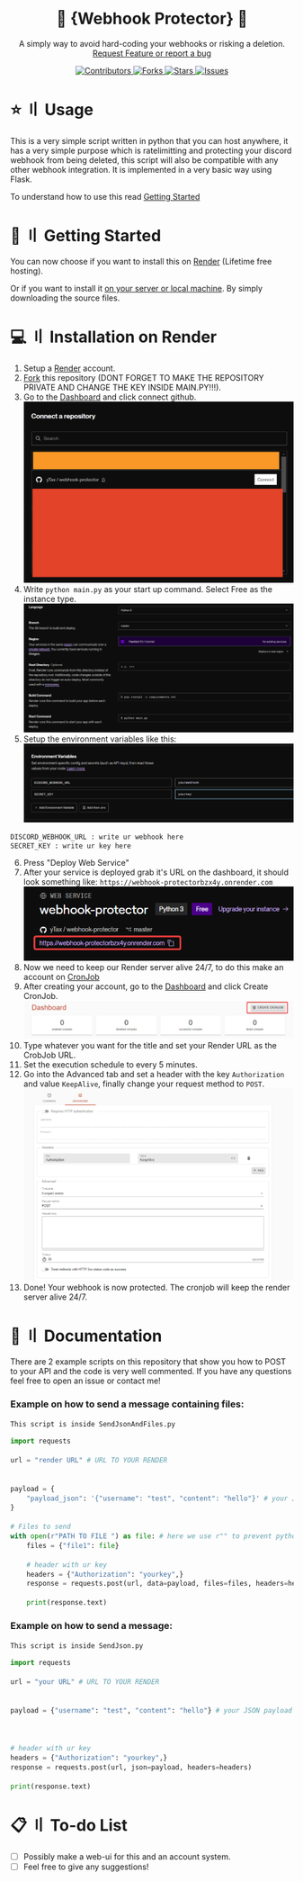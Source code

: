 
<a id="readme-top"></a>



<br />
<div align="center">
  <h1 align="center">🔐 {Webhook Protector} 🔐</h3>

  <p align="center">
    A simply way to avoid hard-coding your webhooks or risking a deletion.
    <br />
    <a href="https://github.com/yTax/webhook-protector/issues/new">Request Feature or report a bug</a>
  </p>
</div>
<div align="center">
    <a href="https://github.com/yTax/webhook-protector/graphs/contributors">
        <img src="https://img.shields.io/github/contributors/yTax/webhook-protector?style=flat-square" alt="Contributors" />
    </a>
    <a href="https://github.com/yTax/webhook-protector/network/members">
        <img src="https://img.shields.io/github/forks/yTax/webhook-protector?style=flat-square" alt="Forks" />
    </a>
    <a href="https://github.com/yTax/webhook-protector/stargazers">
        <img src="https://img.shields.io/github/stars/yTax/webhook-protector?style=flat-square" alt="Stars" />
    </a>
    <a href="https://github.com/yTax/webhook-protector/issues">
        <img src="https://img.shields.io/github/issues/yTax/webhook-protector?style=flat-square" alt="Issues" />
    </a>
</div>

    
    



# ⭐ 〢 Usage

This is a very simple script written in python that you can host anywhere, it has a very simple purpose which is ratelimitting and protecting your discord webhook from being deleted, this script will also be compatible with any other webhook integration.
It is implemented in a very basic way using Flask.  

To understand how to use this read [Getting Started](#-〢-getting-started)


# 🚀 〢 Getting Started

You can now choose if you want to install this on [Render](#-〢-installation-on-render) (Lifetime free hosting).

Or if you want to install it [on your server or local machine](#Installation-Local). By simply downloading the source files.


# 💻 〢 Installation on Render

1. Setup a [Render](https://dashboard.render.com/register) account.
2. [Fork](https://github.com/yTax/webhook-protector/fork) this repository (DONT FORGET TO MAKE THE REPOSITORY PRIVATE AND CHANGE THE KEY INSIDE MAIN.PY!!!).
3. Go to the [Dashboard](https://dashboard.render.com/select-repo?type=web) and click connect github.
![Dashboard Connection](./imgs/brave_EeIydoHMyu.png)
4. Write `python main.py` as your start up command. Select Free as the instance type.
![Dashboard Settings](./imgs/brave_DmJC3FehXn.png)
5. Setup the environment variables like this:
![Env Variables](./imgs/brave_qXOvpxkczR.png)
```
DISCORD_WEBHOOK_URL : write ur webhook here
SECRET_KEY : write ur key here
```
6. Press "Deploy Web Service"
7. After your service is deployed grab it's URL on the dashboard, it should look something like: `https://webhook-protectorbzx4y.onrender.com`
![Webserver URL](./imgs/brave_a2JIbRmVAS.png)
8. Now we need to keep our Render server alive 24/7, to do this make an account on [CronJob](https://console.cron-job.org/signup)
9. After creating your account, go to the [Dashboard](https://console.cron-job.org/dashboard) and click Create CronJob.
![Create Cron](./imgs/brave_oOmhRq9Y4d.png)
10. Type whatever you want for the title and set your Render URL as the CrobJob URL.
11. Set the execution schedule to every 5 minutes.
12. Go into the Advanced tab and set a header with the key `Authorization` and value `KeepAlive`, finally change your request method to `POST`.
![Advanced Tab](./imgs/brave_RNInQpWJfh.png)
13. Done! Your webhook is now protected. The cronjob will keep the render server alive 24/7.



# 📄 〢 Documentation
There are 2 example scripts on this repository that show you how to POST to your API and the code is very well commented.
If you have any questions feel free to open an issue or contact me!

### Example on how to send a message containing files: 
`This script is inside SendJsonAndFiles.py`

```py
import requests

url = "render URL" # URL TO YOUR RENDER


payload = {
    "payload_json": '{"username": "test", "content": "hello"}' # your JSON payload, like an embed or a message, this is obviously optional if u just want to send a file
}

# Files to send
with open(r"PATH TO FILE ") as file: # here we use r"" to prevent python from fucking up the string
    files = {"file1": file} 

    # header with ur key
    headers = {"Authorization": "yourkey",}
    response = requests.post(url, data=payload, files=files, headers=headers)

    print(response.text)
```

### Example on how to send a message: 
`This script is inside SendJson.py`

```py
import requests

url = "your URL" # URL TO YOUR RENDER


payload = {"username": "test", "content": "hello"} # your JSON payload



# header with ur key
headers = {"Authorization": "yourkey",}
response = requests.post(url, json=payload, headers=headers)

print(response.text)
```

# 📋 〢 To-do List

- [ ] Possibly make a web-ui for this and an account system.
- [ ] Feel free to give any suggestions! 
